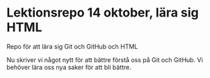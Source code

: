 # Lektionsrepo 14 oktober, lära sig HTML
Repo för att lära sig Git och GitHub och HTML

Nu skriver vi något nytt för att bättre förstå oss på Git och GitHub. Vi behöver lära oss nya saker för att bli bättre.